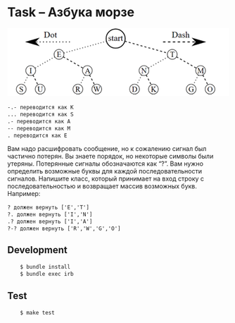 # Task – Азбука морзе

![Graph](graph.png?raw=true "Graph")

```
-.- переводится как K
... переводится как S
.- переводится как A
-- переводится как M
. переводится как E
```

Вам надо расшифровать сообщение, но к сожалению сигнал был
частично потерян. Вы знаете порядок, но некоторые символы
были утеряны. Потерянные сигналы обозначаются как “?”. Вам
нужно определить возможные буквы для каждой
последовательности сигналов.
Напишите класс, который принимает на вход строку с
последовательностью и возвращает массив возможных букв.
Например:
```
? должен вернуть ['E','T']
?. должен вернуть ['I','N']
.? должен вернуть ['I','A']
?-? должен вернуть ['R','W','G','O']
```

## Development

        $ bundle install
        $ bundle exec irb

## Test

        $ make test

